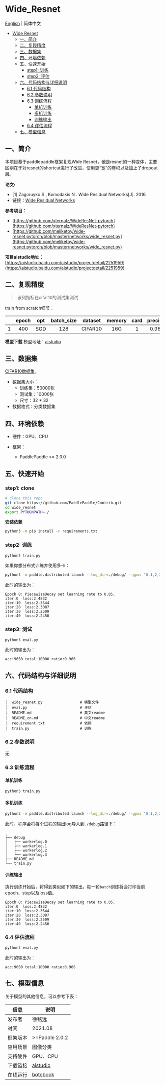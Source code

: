 # Wide_Resnet

[English](./README.md) | 简体中文
   
   * [Wide Resnet](#Wide_Resnet)
      * [一、简介](#一简介)
      * [二、复现精度](#二复现精度)
      * [三、数据集](#三数据集)
      * [四、环境依赖](#四环境依赖)
      * [五、快速开始](#五快速开始)
         * [step1: 训练](#step1-训练)
         * [step2: 评估](#step2-评估)
      * [六、代码结构与详细说明](#六代码结构与详细说明)
         * [6.1 代码结构](#61-代码结构)
         * [6.2 参数说明](#62-参数说明)
         * [6.3 训练流程](#63-训练流程)
            * [单机训练](#单机训练)
            * [多机训练](#多机训练)
            * [训练输出](#训练输出)
         * [6.4 评估流程](#64-评估流程)
      * [七、模型信息](#七模型信息)

## 一、简介

本项目基于paddlepaddle框架复现Wide Resnet，他是resnet的一种变体，主要区别在于对resnet的shortcut进行了改进，使用更“宽”的卷积以及加上了dropout层。


**论文:**
- [1]  Zagoruyko S ,  Komodakis N . Wide Residual Networks[J].  2016.<br>
- 链接：[Wide Residual Networks](https://arxiv.org/abs/1605.07146)

**参考项目：**
- [https://github.com/xternalz/WideResNet-pytorch](https://github.com/xternalz/WideResNet-pytorch)
- [https://github.com/meliketoy/wide-resnet.pytorch/blob/master/networks/wide_resnet.py](https://github.com/meliketoy/wide-resnet.pytorch/blob/master/networks/wide_resnet.py)

**项目aistudio地址：**
[https://aistudio.baidu.com/aistudio/projectdetail/2251959](https://aistudio.baidu.com/aistudio/projectdetail/2251959)

## 二、复现精度

>该列指标在cifar10的测试集测试

train from scratch细节：


| |epoch|opt|batch_size|dataset|memory|card|precision|
| :---: | :---: | :---: | :---: | :---: | :---: | :---: | :---: |
|1|400|SGD|128|CIFAR10|16G|1|0.9660|

**模型下载**
模型地址：[aistudio](https://aistudio.baidu.com/aistudio/datasetdetail/104172)


## 三、数据集

[CIFAR10数据集](http://www.cs.toronto.edu/~kriz/cifar.html)。

- 数据集大小：
  - 训练集：50000张
  - 测试集：10000张
  - 尺寸：32 * 32
- 数据格式：分类数据集

## 四、环境依赖

- 硬件：GPU、CPU

- 框架：
  - PaddlePaddle >= 2.0.0

## 五、快速开始

### step1: clone 

```bash
# clone this repo
git clone https://github.com/PaddlePaddle/Contrib.git
cd wide_resnet
export PYTHONPATH=./
```
**安装依赖**
```bash
python3 -m pip install -r requirements.txt
```

### step2: 训练
```bash
python3 train.py
```
如果你想分布式训练并使用多卡：
```bash
python3 -m paddle.distributed.launch --log_dir=./debug/ --gpus '0,1,2,3' train.py
```

此时的输出为：
```
Epoch 0: PiecewiseDecay set learning rate to 0.05.
iter:0  loss:2.4832
iter:10  loss:2.3544
iter:20  loss:2.3087
iter:30  loss:2.2509
iter:40  loss:2.2450
```

### step3: 测试
```bash
python3 eval.py
```
此时的输出为：
```
acc:9660 total:10000 ratio:0.966
```

## 六、代码结构与详细说明

### 6.1 代码结构

```
│  wide_resnet.py                 # 模型文件
│  eval.py                        # 评估
│  README.md                      # 英文readme
│  README_cn.md                   # 中文readme
│  requirement.txt                # 依赖
│  train.py                       # 训练
```

### 6.2 参数说明

无


### 6.3 训练流程

#### 单机训练
```bash
python3 train.py
```

#### 多机训练
```bash
python3 -m paddle.distributed.launch --log_dir=./debug/ --gpus '0,1,2,3' train.py
```

此时，程序会将每个进程的输出log导入到`./debug`路径下：
```
.
├── debug
│   ├── workerlog.0
│   ├── workerlog.1
│   ├── workerlog.2
│   └── workerlog.3
├── README.md
└── train.py
```

#### 训练输出
执行训练开始后，将得到类似如下的输出。每一轮`batch`训练将会打印当前epoch、step以及loss值。
```text
Epoch 0: PiecewiseDecay set learning rate to 0.05.
iter:0  loss:2.4832
iter:10  loss:2.3544
iter:20  loss:2.3087
iter:30  loss:2.2509
iter:40  loss:2.2450
```

### 6.4 评估流程

```bash
python3 eval.py
```

此时的输出为：
```
acc:9660 total:10000 ratio:0.966
```
## 七、模型信息

关于模型的其他信息，可以参考下表：

| 信息 | 说明 |
| --- | --- |
| 发布者 | 徐铭远|
| 时间 | 2021.08 |
| 框架版本 | >=Paddle 2.0.2|
| 应用场景 | 图像分类 |
| 支持硬件 | GPU、CPU |
| 下载链接 |[aistudio](https://aistudio.baidu.com/aistudio/datasetdetail/104172) |
| 在线运行 | [botebook](https://aistudio.baidu.com/aistudio/projectdetail/2251959)|
